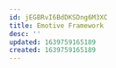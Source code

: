 ```yaml
---
id: jEGBRvI6BdDKSDng6M3XC
title: Emotive Framework
desc: ''
updated: 1639759165189
created: 1639759165189
---
```


